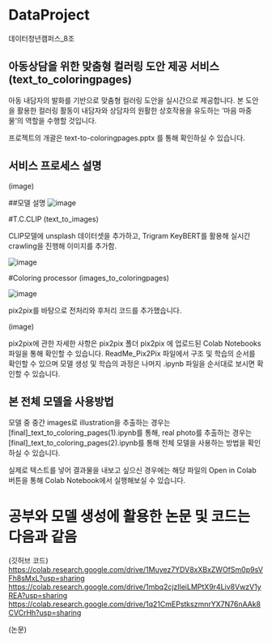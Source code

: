 # DataProject
데이터청년캠퍼스_8조

## 아동상담을 위한 맞춤형 컬러링 도안 제공 서비스(text_to_coloringpages)

아동 내담자의 발화를 기반으로 맞춤형 컬러링 도안을 실시간으로 제공합니다.
본 도안을 활용한 컬러링 활동이 내담자와 상담자의 원활한 상호작용을 유도하는 ‘마음 마중물’의 역할을 수행할 것입니다.

프로젝트의 개괄은 text-to-coloringpages.pptx 를 통해 확인하실 수 있습니다.

## 서비스 프로세스 설명
(image)

##모델 설명
![image](https://user-images.githubusercontent.com/105578577/186923564-4c3f4a7e-225d-45ab-837e-95e9712c243c.png)


#T.C.CLIP (text_to_images)

CLIP모델에 unsplash 데이터셋을 추가하고, Trigram KeyBERT를 활용해 실시간 crawling을 진행해 이미지를 추가함.

![image](https://user-images.githubusercontent.com/105578577/186924406-9ad36500-379e-4f1c-bcc9-aab51ad4b006.png)

#Coloring processor (images_to_coloringpages) 

![image](https://user-images.githubusercontent.com/105578577/186924882-9b637f1a-c7be-42a4-b692-5eb275acfdcc.png)


pix2pix를 바탕으로 전처리와 후처리 코드를 추가했습니다.

(image)

pix2pix에 관한 자세한 사항은 pix2pix 폴더 pix2pix 에 업로드된 Colab Notebooks 파일을 통해 확인할 수 있습니다.
ReadMe_Pix2Pix 파일에서 구조 및 학습의 순서를 확인할 수 있으며 모델 생성 및 학습의 과정은 나머지 .ipynb 파일을 순서대로 보시면 확인할 수 있습니다.


## 본 전체 모델을 사용방법
모델 중 중간 images로 illustration을 추출하는 경우는 [final]_text_to_coloring_pages(1).ipynb를 통해,
real photo를 추출하는 경우는 [final]_text_to_coloring_pages(2).ipynb를 통해 전체 모델을 사용하는 방법을 확인하실 수 있습니다.

실제로 텍스트를 넣어 결과물을 내보고 싶으신 경우에는 해당 파일의 Open in Colab 버튼을 통해 Colab Notebook에서 실행해보실 수 있습니다.


# 공부와 모델 생성에 활용한 논문 및 코드는 다음과 같음
(깃허브 코드)
<https://colab.research.google.com/drive/1Muyez7YDV8xXBxZWOfSm0p9sVFh8sMxL?usp=sharing>
<https://colab.research.google.com/drive/1mbq2cjzIleiLMPtX9r4Liv8VwzV1yREA?usp=sharing>
<https://colab.research.google.com/drive/1q21CmEPstkszmnrYX7N76nAAk8CVCrHh?usp=sharing>

(논문)

